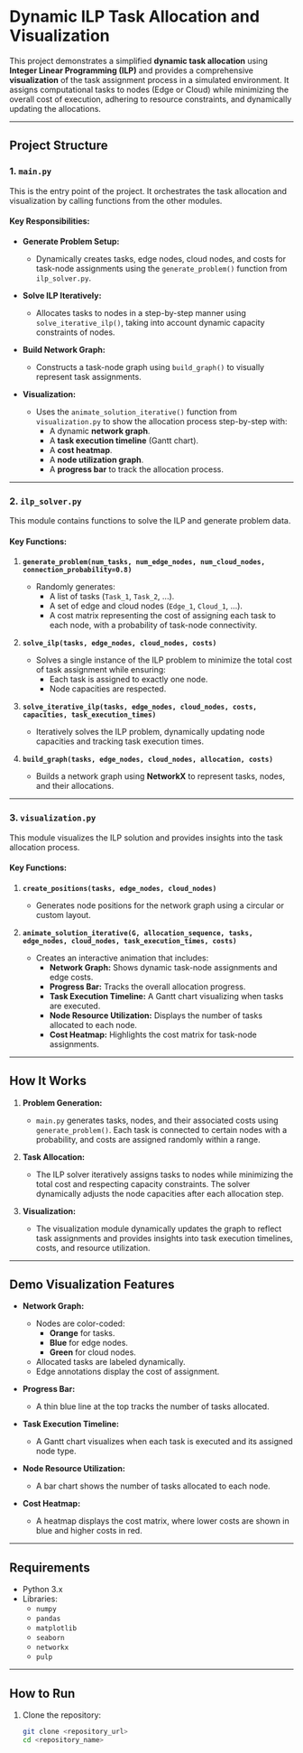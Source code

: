 # **Dynamic ILP Task Allocation and Visualization**

This project demonstrates a simplified **dynamic task allocation** using **Integer Linear Programming (ILP)** and provides a comprehensive **visualization** of the task assignment process in a simulated environment. It assigns computational tasks to nodes (Edge or Cloud) while minimizing the overall cost of execution, adhering to resource constraints, and dynamically updating the allocations.

---

## **Project Structure**

### 1. **`main.py`**
This is the entry point of the project. It orchestrates the task allocation and visualization by calling functions from the other modules.

#### **Key Responsibilities:**
- **Generate Problem Setup:**
  - Dynamically creates tasks, edge nodes, cloud nodes, and costs for task-node assignments using the `generate_problem()` function from `ilp_solver.py`.
  
- **Solve ILP Iteratively:**
  - Allocates tasks to nodes in a step-by-step manner using `solve_iterative_ilp()`, taking into account dynamic capacity constraints of nodes.
  
- **Build Network Graph:**
  - Constructs a task-node graph using `build_graph()` to visually represent task assignments.
  
- **Visualization:**
  - Uses the `animate_solution_iterative()` function from `visualization.py` to show the allocation process step-by-step with:
    - A dynamic **network graph**.
    - A **task execution timeline** (Gantt chart).
    - A **cost heatmap**.
    - A **node utilization graph**.
    - A **progress bar** to track the allocation process.

---

### 2. **`ilp_solver.py`**
This module contains functions to solve the ILP and generate problem data.

#### **Key Functions:**

1. **`generate_problem(num_tasks, num_edge_nodes, num_cloud_nodes, connection_probability=0.8)`**
   - Randomly generates:
     - A list of tasks (`Task_1`, `Task_2`, ...).
     - A set of edge and cloud nodes (`Edge_1`, `Cloud_1`, ...).
     - A cost matrix representing the cost of assigning each task to each node, with a probability of task-node connectivity.

2. **`solve_ilp(tasks, edge_nodes, cloud_nodes, costs)`**
   - Solves a single instance of the ILP problem to minimize the total cost of task assignment while ensuring:
     - Each task is assigned to exactly one node.
     - Node capacities are respected.

3. **`solve_iterative_ilp(tasks, edge_nodes, cloud_nodes, costs, capacities, task_execution_times)`**
   - Iteratively solves the ILP problem, dynamically updating node capacities and tracking task execution times.

4. **`build_graph(tasks, edge_nodes, cloud_nodes, allocation, costs)`**
   - Builds a network graph using **NetworkX** to represent tasks, nodes, and their allocations.

---

### 3. **`visualization.py`**
This module visualizes the ILP solution and provides insights into the task allocation process.

#### **Key Functions:**

1. **`create_positions(tasks, edge_nodes, cloud_nodes)`**
   - Generates node positions for the network graph using a circular or custom layout.

2. **`animate_solution_iterative(G, allocation_sequence, tasks, edge_nodes, cloud_nodes, task_execution_times, costs)`**
   - Creates an interactive animation that includes:
     - **Network Graph:** Shows dynamic task-node assignments and edge costs.
     - **Progress Bar:** Tracks the overall allocation progress.
     - **Task Execution Timeline:** A Gantt chart visualizing when tasks are executed.
     - **Node Resource Utilization:** Displays the number of tasks allocated to each node.
     - **Cost Heatmap:** Highlights the cost matrix for task-node assignments.

---

## **How It Works**

1. **Problem Generation:**
   - `main.py` generates tasks, nodes, and their associated costs using `generate_problem()`. Each task is connected to certain nodes with a probability, and costs are assigned randomly within a range.

2. **Task Allocation:**
   - The ILP solver iteratively assigns tasks to nodes while minimizing the total cost and respecting capacity constraints. The solver dynamically adjusts the node capacities after each allocation step.

3. **Visualization:**
   - The visualization module dynamically updates the graph to reflect task assignments and provides insights into task execution timelines, costs, and resource utilization.

---

## **Demo Visualization Features**

- **Network Graph:**
  - Nodes are color-coded:
    - **Orange** for tasks.
    - **Blue** for edge nodes.
    - **Green** for cloud nodes.
  - Allocated tasks are labeled dynamically.
  - Edge annotations display the cost of assignment.

- **Progress Bar:**
  - A thin blue line at the top tracks the number of tasks allocated.

- **Task Execution Timeline:**
  - A Gantt chart visualizes when each task is executed and its assigned node type.

- **Node Resource Utilization:**
  - A bar chart shows the number of tasks allocated to each node.

- **Cost Heatmap:**
  - A heatmap displays the cost matrix, where lower costs are shown in blue and higher costs in red.

---

## **Requirements**

- Python 3.x
- Libraries:
  - `numpy`
  - `pandas`
  - `matplotlib`
  - `seaborn`
  - `networkx`
  - `pulp`

---

## **How to Run**

1. Clone the repository:
   ```bash
   git clone <repository_url>
   cd <repository_name>

